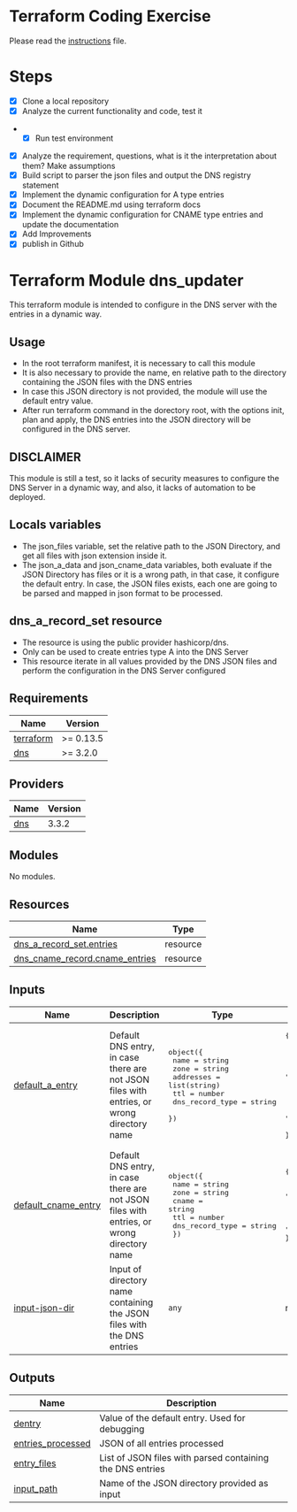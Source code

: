 
# Terraform Coding Exercise

Please read the [instructions](./INSTRUCTIONS.md) file.

# Steps

- [x] Clone a local repository
- [x] Analyze the current functionality and code, test it
*	- [x] Run test environment
- [x] Analyze the requirement, questions, what is it the interpretation about them? Make assumptions
- [x] Build script to parser the json files and output the DNS registry statement
- [x] Implement the dynamic configuration for A type entries
- [x] Document the README.md using terraform docs
- [x] Implement the dynamic configuration for CNAME type entries and update the documentation
- [x] Add Improvements
- [x] publish in Github

# Terraform Module dns\_updater

This terraform module is intended to configure in the DNS server with the entries in a dynamic way.

 ## Usage

 - In the root terraform manifest, it is necessary to call this module
 - It is also necessary to provide the name, en relative path to the directory containing the JSON files with the DNS entries
 - In case this JSON directory is not provided, the module will use the default entry value.
 - After run terraform command in the dorectory root, with the options init, plan and apply, the DNS entries into the JSON directory will be configured in the DNS server.

 ## DISCLAIMER

 This module is still a test, so it lacks of security measures to configure the DNS Server in a dynamic way, and also, it lacks of automation to be deployed.

 ## Locals variables

- The json\_files variable, set the relative path to the JSON Directory, and get all files with json extension inside it.
- The json\_a\_data and json\_cname\_data variables, both evaluate if the JSON Directory has files or it is a wrong path, in that case, it configure the default entry. In case, the JSON files exists, each one are going to be parsed and mapped in json format to be processed.

## dns\_a\_record\_set resource

- The resource is using the public provider hashicorp/dns.
- Only can be used to create entries type A into the DNS Server
- This resource iterate in all values provided by the DNS JSON files and perform the configuration in the DNS Server configured

## Requirements

| Name | Version |
|------|---------|
| <a name="requirement_terraform"></a> [terraform](#requirement\_terraform) | >= 0.13.5 |
| <a name="requirement_dns"></a> [dns](#requirement\_dns) | >= 3.2.0 |

## Providers

| Name | Version |
|------|---------|
| <a name="provider_dns"></a> [dns](#provider\_dns) | 3.3.2 |

## Modules

No modules.

## Resources

| Name | Type |
|------|------|
| [dns_a_record_set.entries](https://registry.terraform.io/providers/hashicorp/dns/latest/docs/resources/a_record_set) | resource |
| [dns_cname_record.cname_entries](https://registry.terraform.io/providers/hashicorp/dns/latest/docs/resources/cname_record) | resource |

## Inputs

| Name | Description | Type | Default | Required |
|------|-------------|------|---------|:--------:|
| <a name="input_default_a_entry"></a> [default\_a\_entry](#input\_default\_a\_entry) | Default DNS entry, in case there are not JSON files with entries, or wrong directory name | <pre>object({<br>    name       = string<br>    zone       = string<br>    addresses  = list(string)<br>    ttl        = number<br>    dns_record_type = string<br>  })</pre> | <pre>{<br>  "addresses": [<br>    "192.168.0.1",<br>    "192.168.0.2",<br>    "192.168.0.3"<br>  ],<br>  "dns_record_type": "a",<br>  "name": "www",<br>  "ttl": 300,<br>  "zone": "example.com."<br>}</pre> | no |
| <a name="input_default_cname_entry"></a> [default\_cname\_entry](#input\_default\_cname\_entry) | Default DNS entry, in case there are not JSON files with entries, or wrong directory name | <pre>object({<br>    name       = string<br>    zone       = string<br>    cname      = string<br>    ttl        = number<br>    dns_record_type = string<br>  })</pre> | <pre>{<br>  "cname": "xxx.example.com.",<br>  "dns_record_type": "cname",<br>  "name": "cname",<br>  "ttl": 300,<br>  "zone": "example.com."<br>}</pre> | no |
| <a name="input_input-json-dir"></a> [input-json-dir](#input\_input-json-dir) | Input of directory name containing the JSON files with the DNS entries | `any` | n/a | yes |

## Outputs

| Name | Description |
|------|-------------|
| <a name="output_dentry"></a> [dentry](#output\_dentry) | Value of the default entry. Used for debugging |
| <a name="output_entries_processed"></a> [entries\_processed](#output\_entries\_processed) | JSON of all entries processed |
| <a name="output_entry_files"></a> [entry\_files](#output\_entry\_files) | List of JSON files with parsed containing the DNS entries |
| <a name="output_input_path"></a> [input\_path](#output\_input\_path) | Name of the JSON directory provided as input |
